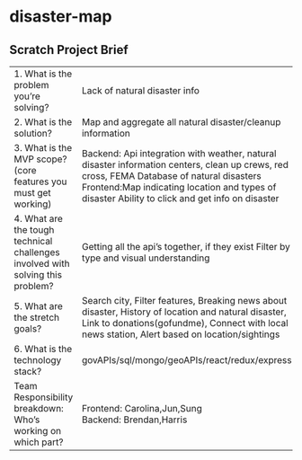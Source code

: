 # disaster-map
## Scratch Project Brief
| | |
|-|-|
|1. What is the problem you’re solving? | Lack of natural disaster info |
|2. What is the solution? | Map and aggregate all natural disaster/cleanup information|
|3. What is the MVP scope? (core features you must get working)|Backend: Api integration with weather, natural disaster information centers, clean up crews, red cross, FEMA Database of natural disasters <br>Frontend:Map indicating location and types of disaster Ability to click and get info on disaster|
|4. What are the tough technical challenges involved with solving this problem?|Getting all the api’s together, if they exist Filter by type and visual understanding|
|5. What are the stretch goals?|Search city, Filter features, Breaking news about disaster, History of location and natural disaster, Link to donations(gofundme), Connect with local news station, Alert based on location/sightings|
|6. What is the technology stack?| govAPIs/sql/mongo/geoAPIs/react/redux/express|
|Team Responsibility breakdown: Who’s working on which part?|Frontend: Carolina,Jun,Sung <br> Backend: Brendan,Harris|

